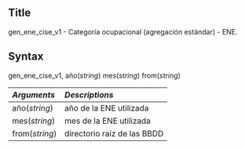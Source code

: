 ## Title
gen\_ene\_cise\_v1 - Categoría ocupacional (agregación estándar) - ENE.

## Syntax

gen\_ene\_cise\_v1, año(*string*) mes(*string*) from(*string*)

 *Arguments* | *Descriptions*
 :--- | :---
 año(*string*) | año de la ENE utilizada
 mes(*string*) | mes de la ENE utilizada
 from(*string*) | directorio raíz de las BBDD
